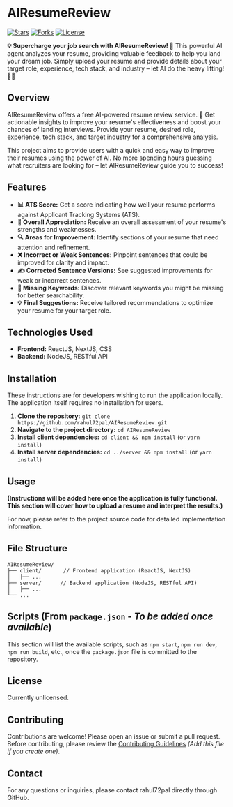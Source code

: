 # AIResumeReview 

[![Stars](https://img.shields.io/github/stars/rahul72pal/AIResumeReview?style=for-the-badge)](https://github.com/rahul72pal/AIResumeReview)
[![Forks](https://img.shields.io/github/forks/rahul72pal/AIResumeReview?style=for-the-badge)](https://github.com/rahul72pal/AIResumeReview)
[![License](https://img.shields.io/badge/license-Unlicensed-lightgrey)](https://github.com/rahul72pal/AIResumeReview)


**💡 Supercharge your job search with AIResumeReview! 🤖**  This powerful AI agent analyzes your resume, providing valuable feedback to help you land your dream job.  Simply upload your resume and provide details about your target role, experience, tech stack, and industry – let AI do the heavy lifting! 🚀✨


## Overview

AIResumeReview offers a free AI-powered resume review service. 🎉 Get actionable insights to improve your resume's effectiveness and boost your chances of landing interviews.  Provide your resume, desired role, experience, tech stack, and target industry for a comprehensive analysis.

This project aims to provide users with a quick and easy way to improve their resumes using the power of AI.  No more spending hours guessing what recruiters are looking for – let AIResumeReview guide you to success!


## Features

* **📊 ATS Score:**  Get a score indicating how well your resume performs against Applicant Tracking Systems (ATS).
* **🌟 Overall Appreciation:** Receive an overall assessment of your resume's strengths and weaknesses.
* **🔍 Areas for Improvement:** Identify sections of your resume that need attention and refinement.
* **❌ Incorrect or Weak Sentences:** Pinpoint sentences that could be improved for clarity and impact.
* **✍️ Corrected Sentence Versions:** See suggested improvements for weak or incorrect sentences.
* **🔑 Missing Keywords:** Discover relevant keywords you might be missing for better searchability.
* **💡 Final Suggestions:** Receive tailored recommendations to optimize your resume for your target role.


## Technologies Used

* **Frontend:** ReactJS, NextJS, CSS
* **Backend:** NodeJS, RESTful API


## Installation

These instructions are for developers wishing to run the application locally.  The application itself requires no installation for users.

1. **Clone the repository:** `git clone https://github.com/rahul72pal/AIResumeReview.git`
2. **Navigate to the project directory:** `cd AIResumeReview`
3. **Install client dependencies:** `cd client && npm install` (or `yarn install`)
4. **Install server dependencies:** `cd ../server && npm install` (or `yarn install`)


## Usage

**(Instructions will be added here once the application is fully functional. This section will cover how to upload a resume and interpret the results.)**

For now, please refer to the project source code for detailed implementation information.


## File Structure

```
AIResumeReview/
├── client/       // Frontend application (ReactJS, NextJS)
│   ├── ...
├── server/      // Backend application (NodeJS, RESTful API)
│   ├── ...
└── ...
```


## Scripts  (From `package.json` -  *To be added once available*)

This section will list the available scripts, such as `npm start`, `npm run dev`, `npm run build`, etc.,  once the `package.json` file is committed to the repository.


## License

Currently unlicensed.


## Contributing

Contributions are welcome! Please open an issue or submit a pull request.  Before contributing, please review the [Contributing Guidelines](CONTRIBUTING.md) *(Add this file if you create one)*.


## Contact

For any questions or inquiries, please contact rahul72pal directly through GitHub.

